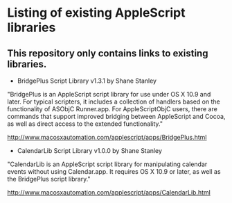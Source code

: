 # Listing of existing AppleScript libraries

## This repository only contains links to existing libraries.


* BridgePlus Script Library v1.3.1 by Shane Stanley

"BridgePlus is an AppleScript script library for use under OS X 10.9 and later. For typical scripters, it includes a collection of handlers based on the functionality of ASObjC Runner.app. For AppleScriptObjC users, there are commands that support improved bridging between AppleScript and Cocoa, as well as direct access to the extended functionality."

http://www.macosxautomation.com/applescript/apps/BridgePlus.html


* CalendarLib Script Library v1.0.0 by Shane Stanley

"CalendarLib is an AppleScript script library for manipulating calendar events without using Calendar.app. It requires OS X 10.9 or later, as well as the BridgePlus script library."

http://www.macosxautomation.com/applescript/apps/CalendarLib.html
